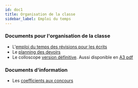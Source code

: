 ```yaml
---
id: doc1
title: Organisation de la classe
sidebar_label: Emploi du temps
---
```




### Documents pour l'organisation de la classe 
- L'[emploi du temps des révisions pour les écrits](./EDT_MPI_MPIetoile_mars_avril.pdf)
- Le [planning des devoirs](https://docs.google.com/spreadsheets/d/1uIhZTPpWo1RS8KnxYsYCEDvcrcdrO8NPhiXu5WPgXKM/pubhtml?gid=0&single=true)
- Le colloscope [version définitive](https://docs.google.com/spreadsheets/d/e/2PACX-1vT8gyOfI5XbKXQOeh5ksQy02q8Tx4WoitM5jXXrABhH-chz_ptecW88_f1MUTrZjGI9wIE60NRdt2Gj/pubhtml?gid=1331545935&single=true). Aussi disponible en [A3 pdf](./20241214_colloscope.pdf)



### Documents d'information 
- Les [coefficients aux concours](https://docs.google.com/spreadsheets/d/1hrXRB0UJ-dYIIJWJyZ04019sXQ3J0zXQ_GHGE65a16U/pub?output=pdf)
